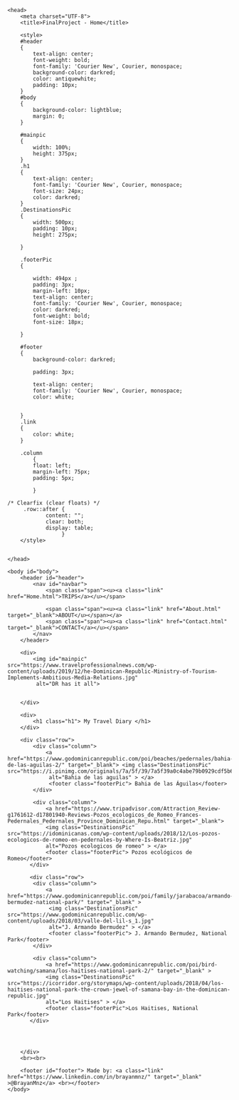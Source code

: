 <!DOCTYPE html>

<html> 

    <head> 
        <meta charset="UTF-8">
        <title>FinalProject - Home</title>

        <style> 
        #header
        {
            text-align: center;
            font-weight: bold;
            font-family: 'Courier New', Courier, monospace;
            background-color: darkred;
            color: antiquewhite;
            padding: 10px;
        }
        #body 
        {
            background-color: lightblue;
            margin: 0;
        }

        #mainpic 
        {
            width: 100%;
            height: 375px;
        }
        .h1 
        {
            text-align: center;
            font-family: 'Courier New', Courier, monospace;
            font-size: 24px;
            color: darkred;
        }
        .DestinationsPic 
        {
            width: 500px;
            padding: 10px;
            height: 275px;

        }

        .footerPic 
        {
            
            width: 494px ;
            padding: 3px;
            margin-left: 10px;
            text-align: center;
            font-family: 'Courier New', Courier, monospace;
            color: darkred;
            font-weight: bold;
            font-size: 18px;
          
        }

        #footer 
        {
            background-color: darkred;
           
            padding: 3px;
           
            text-align: center;
            font-family: 'Courier New', Courier, monospace;
            color: white;
            
           
        }
        .link 
        {
            color: white;
        }

        .column 
            {
            float: left;
            margin-left: 75px;
            padding: 5px;
            
            }

    /* Clearfix (clear floats) */
         .row::after {
                content: "";
                clear: both;
                display: table;
                     }
        </style>


    </head>

    <body id="body"> 
        <header id="header">
            <nav id="navbar">
                <span class="span"><u><a class="link" href="Home.html">TRIPS</a></u></span>
                
                <span class="span"><u><a class="link" href="About.html" target="_blank">ABOUT</u></span></a>
                <span class="span"><u><a class="link" href="Contact.html" target="_blank">CONTACT</a></u></span>
            </nav>
        </header>

        <div>
            <img id="mainpic" src="https://www.travelprofessionalnews.com/wp-content/uploads/2019/12/he-Dominican-Republic-Ministry-of-Tourism-Implements-Ambitious-Media-Relations.jpg"
             alt="DR has it all">

             
        </div>

        <div> 
            <h1 class="h1"> My Travel Diary </h1>
        </div>

        <div class="row"> 
            <div class="column">
                <a href="https://www.godominicanrepublic.com/poi/beaches/pedernales/bahia-de-las-aguilas-2/" target="_blank"> <img class="DestinationsPic" src="https://i.pinimg.com/originals/7a/5f/39/7a5f39a0c4abe79b0929cdf5b69ea797.jpg"
                 alt="Bahia de las aguilas" > </a>
                 <footer class="footerPic"> Bahia de las Águilas</footer>
            </div>

            <div class="column">
                <a href="https://www.tripadvisor.com/Attraction_Review-g1761612-d17801940-Reviews-Pozos_ecologicos_de_Romeo_Frances-Pedernales_Pedernales_Province_Dominican_Repu.html" target="_blank">
                <img class="DestinationsPic" src="https://idominicanas.com/wp-content/uploads/2018/12/Los-pozos-ecologicos-de-romeo-en-pedernales-by-Where-Is-Beatriz.jpg"
                alt="Pozos ecologicos de romeo" > </a>
                <footer class="footerPic"> Pozos ecológicos de Romeo</footer>
           </div> 

           <div class="row"> 
            <div class="column">
                <a href="https://www.godominicanrepublic.com/poi/family/jarabacoa/armando-bermudez-national-park/" target="_blank" >
                 <img class="DestinationsPic" src="https://www.godominicanrepublic.com/wp-content/uploads/2018/03/valle-del-lil-s_1.jpg"
                 alt="J. Armando Bermudez" > </a>
                 <footer class="footerPic"> J. Armando Bermudez, National Park</footer>
            </div>

            <div class="column">
                <a href="https://www.godominicanrepublic.com/poi/bird-watching/samana/los-haitises-national-park-2/" target="_blank" >
                <img class="DestinationsPic" src="https://icorridor.org/storymaps/wp-content/uploads/2018/04/los-haitises-national-park-the-crown-jewel-of-samana-bay-in-the-dominican-republic.jpg"
                alt="Los Haitises" > </a>
                <footer class="footerPic">Los Haitises, National Park</footer>
           </div> 
                   
           
             
              
        </div>
        <br><br>

        <footer id="footer"> Made by: <a class="link" href="https://www.linkedin.com/in/brayanmnz/" target="_blank" >@BrayanMnz</a> <br></footer>
    </body>




</html>
